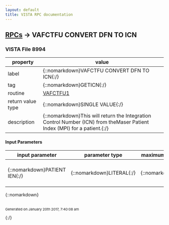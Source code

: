 ```yaml
---
layout: default
title: VISTA RPC documentation
---
```




## [RPCs](TableOfContent.md) &#8594; VAFCTFU CONVERT DFN TO ICN 



### VISTA File 8994 


 property | value 
--- | --- 
 label | {::nomarkdown}VAFCTFU CONVERT DFN TO ICN{:/}
 tag | {::nomarkdown}GETICN{:/}
 routine | [VAFCTFU1](http://code.osehra.org/dox/Routine_VAFCTFU1_source.html)
 return value type | {::nomarkdown}SINGLE VALUE{:/}
 description | {::nomarkdown}This will return the Integration Control Number (ICN) from theMaser Patient Index (MPI) for a patient.{:/}

#### Input Parameters

| input parameter | parameter type | maximum data length | required | description | 
| --- | --- | --- | --- | --- | 
| {::nomarkdown}PATIENT IEN{:/} | {::nomarkdown}LITERAL{:/} | {::nomarkdown}255{:/} | {::nomarkdown}true{:/} | {::nomarkdown}The patient Internal Entry Number (IEN).{:/} | 

{::nomarkdown} <br/><br/><p style="font-size: 11px">Generated on January 20th 2017, 7:40:08 am</p>{:/}